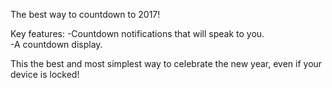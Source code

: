 The best way to countdown to 2017!

Key features:
-Countdown notifications that will speak to you.  
-A countdown display.  

This the best and most simplest way to celebrate the new year, even if your device is locked!
